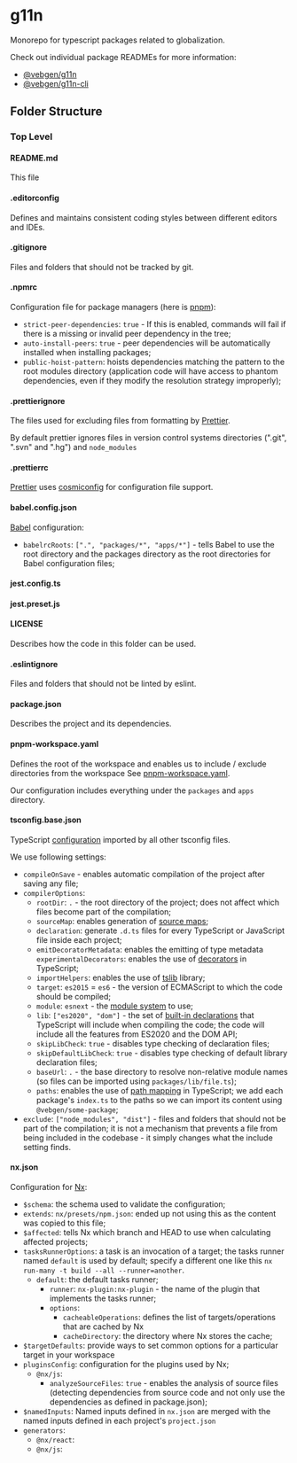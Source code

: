 # g11n

Monorepo for typescript packages related to globalization.

Check out individual package READMEs for more information:

- [@vebgen/g11n](./packages/g11n/README.md)
- [@vebgen/g11n-cli](./apps/g11n-cli/README.md)

## Folder Structure

### Top Level

#### README.md

This file

#### .editorconfig

Defines and maintains consistent coding styles between different
editors and IDEs.

#### .gitignore

Files and folders that should not be tracked by git.

#### .npmrc

Configuration file for package managers (here is
[pnpm](https://pnpm.io/next/npmrc)):

- `strict-peer-dependencies`: `true` - If this is enabled, commands
  will fail if there is a missing or invalid peer
  dependency in the tree;
- `auto-install-peers`: `true` - peer dependencies will
  be automatically installed when installing packages;
- `public-hoist-pattern`: hoists dependencies matching the
  pattern to the root modules directory (application code
  will have access to phantom dependencies, even if
  they modify the resolution strategy improperly);

#### .prettierignore

The files used for excluding files from formatting by
[Prettier](https://prettier.io/docs/en/ignore.html).

By default prettier ignores files in version control systems
directories (".git", ".svn" and ".hg") and `node_modules`

#### .prettierrc

[Prettier](https://prettier.io/docs/en/configuration.html)
uses [cosmiconfig](https://github.com/davidtheclark/cosmiconfig)
for configuration file support.

#### babel.config.json

[Babel](https://babeljs.io/docs/en/configuration) configuration:

- `babelrcRoots`: `[".", "packages/*", "apps/*"]` - tells Babel to use
  the root directory and the packages directory as the root
  directories for Babel configuration files;

#### jest.config.ts

#### jest.preset.js

#### LICENSE

Describes how the code in this folder can be used.

#### .eslintignore

Files and folders that should not be linted by eslint.

#### package.json

Describes the project and its dependencies.

#### pnpm-workspace.yaml

Defines the root of the workspace and enables us to include /
exclude directories from the workspace
See [pnpm-workspace.yaml](https://pnpm.io/pnpm-workspace_yaml).

Our configuration includes everything under the `packages`
and `apps` directory.

#### tsconfig.base.json

TypeScript [configuration](https://www.typescriptlang.org/tsconfig)
imported by all other tsconfig files.

We use following settings:

- `compileOnSave` - enables automatic compilation of the project
  after saving any file;
- `compilerOptions`:
  - `rootDir`: `.` - the root directory of the project; does not
    affect which files become part of the compilation;
  - `sourceMap`: enables generation of
    [source maps](https://developer.mozilla.org/docs/Tools/Debugger/How_to/Use_a_source_map);
  - `declaration`: generate `.d.ts` files for every TypeScript
    or JavaScript file inside each project;
  - `emitDecoratorMetadata`: enables the emitting of type metadata
    `experimentalDecorators`: enables the use of
    [decorators](https://www.typescriptlang.org/docs/handbook/decorators.html)
    in TypeScript;
  - `importHelpers`: enables the use of
    [tslib](https://www.npmjs.com/package/tslib) library;
  - `target`: `es2015` = `es6` - the version of ECMAScript to which the
    code should be compiled;
  - `module`: `esnext` - the [module system](https://www.javascripttutorial.net/es-next/) to use;
  - `lib`: `["es2020", "dom"]` - the set of
    [built-in declarations](https://www.typescriptlang.org/docs/handbook/compiler-options.html)
    that TypeScript will include when compiling the code; the code
    will include all the features from ES2020 and the DOM API;
  - `skipLibCheck`: `true` - disables type checking of declaration
    files;
  - `skipDefaultLibCheck`: `true` - disables type checking of
    default library declaration files;
  - `baseUrl`: `.` - the base directory to resolve non-relative
    module names (so files can be imported using `packages/lib/file.ts`);
  - `paths`: enables the use of
    [path mapping](https://www.typescriptlang.org/docs/handbook/module-resolution.html#path-mapping)
    in TypeScript; we add each package's `index.ts` to the paths so we can import
    its content using `@vebgen/some-package`;
- `exclude`: `["node_modules", "dist"]` - files and folders that
  should not be part of the compilation; it is not a mechanism that
  prevents a file from being included in the codebase - it
  simply changes what the include setting finds.

#### nx.json

Configuration for [Nx](https://nx.dev/reference/nx-json):

- `$schema`: the schema used to validate the configuration;
- `extends`: `nx/presets/npm.json`: ended up not using this as the
  content was copied to this file;
- `$affected`: tells Nx which branch and HEAD to use when
  calculating affected projects;
- `tasksRunnerOptions`: a task is an invocation of a target; the
  tasks runner named `default` is used by default; specify a
  different one like this `nx run-many -t build --all --runner=another`.
  - `default`: the default tasks runner;
    - `runner`: `nx-plugin:nx-plugin` - the name of the plugin
      that implements the tasks runner;
    - `options`:
      - `cacheableOperations`: defines the list of
        targets/operations that are cached by Nx
      - `cacheDirectory`: the directory where Nx stores the
        cache;
- `$targetDefaults`: provide ways to set common options
  for a particular target in your workspace
- `pluginsConfig`: configuration for the plugins used by Nx;
  - `@nx/js`:
    - `analyzeSourceFiles`: `true` - enables the analysis of
      source files (detecting dependencies from source code
      and not only use the dependencies as defined in package.json);
- `$namedInputs`: Named inputs defined in `nx.json` are
  merged with the named inputs defined in each
  project's `project.json`
- `generators`:
  - `@nx/react`:
  - `@nx/js`:
